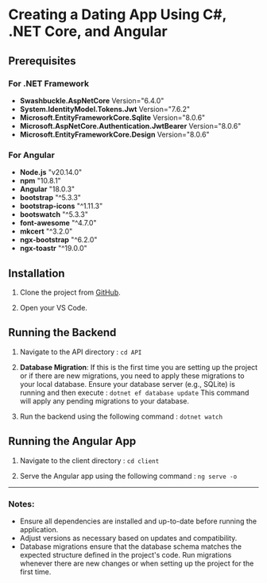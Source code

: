 # Creating a Dating App Using C#, .NET Core, and Angular

## Prerequisites

### For .NET Framework

- **Swashbuckle.AspNetCore** Version="6.4.0"
- **System.IdentityModel.Tokens.Jwt** Version="7.6.2"
- **Microsoft.EntityFrameworkCore.Sqlite** Version="8.0.6"
- **Microsoft.AspNetCore.Authentication.JwtBearer** Version="8.0.6"
- **Microsoft.EntityFrameworkCore.Design** Version="8.0.6"

### For Angular

- **Node.js** "v20.14.0"
- **npm** "10.8.1"
- **Angular** "18.0.3"
- **bootstrap** "^5.3.3"
- **bootstrap-icons** "^1.11.3"
- **bootswatch** "^5.3.3"
- **font-awesome** "^4.7.0"
- **mkcert** "^3.2.0"
- **ngx-bootstrap** "^6.2.0"
- **ngx-toastr** "^19.0.0"

## Installation

1. Clone the project from [GitHub](https://github.com/Ashutosh-Anshu/DatingApp-net8).
   
2. Open your VS Code.

## Running the Backend

1. Navigate to the API directory : `cd API`

3. **Database Migration**: If this is the first time you are setting up the project or if there are new migrations,
  you need to apply these migrations to your local database. Ensure your database server (e.g., SQLite) is running and then execute : `dotnet ef database update`
This command will apply any pending migrations to your database.

2. Run the backend using the following command : `dotnet watch`

## Running the Angular App

1. Navigate to the client directory : `cd client`

2. Serve the Angular app using the following command : `ng serve -o`

---

### Notes:

- Ensure all dependencies are installed and up-to-date before running the application.
- Adjust versions as necessary based on updates and compatibility.
- Database migrations ensure that the database schema matches the expected structure defined in the project's code. Run migrations whenever there are new changes or when setting up the project for the first time.

